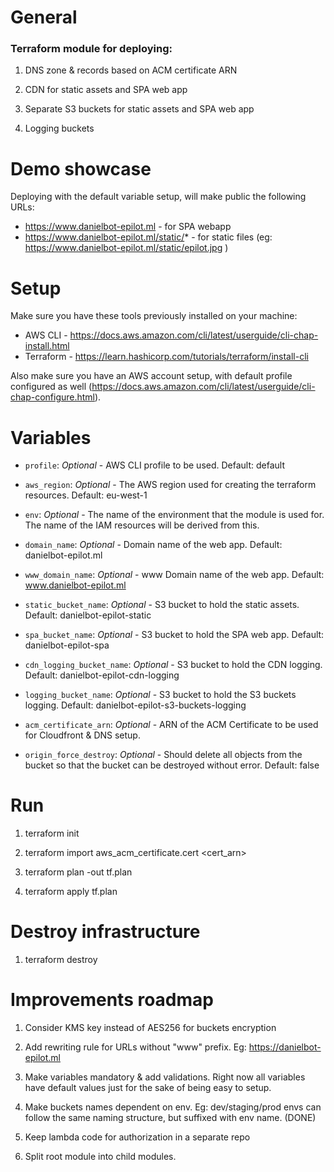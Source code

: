 # General

<h3> Terraform module for deploying: </h3>

1. DNS zone & records based on ACM certificate ARN

2. CDN for static assets and SPA web app

3. Separate S3 buckets for static assets and SPA web app

4. Logging buckets


# Demo showcase

Deploying with the default variable setup, will make public the following URLs:

* https://www.danielbot-epilot.ml   - for SPA webapp
* https://www.danielbot-epilot.ml/static/*   - for static files (eg: https://www.danielbot-epilot.ml/static/epilot.jpg )

# Setup

Make sure you have these tools previously installed on your machine:
* AWS CLI - https://docs.aws.amazon.com/cli/latest/userguide/cli-chap-install.html
* Terraform - https://learn.hashicorp.com/tutorials/terraform/install-cli


Also make sure you have an AWS account setup, with default profile configured as well (https://docs.aws.amazon.com/cli/latest/userguide/cli-chap-configure.html). 


# Variables

* `profile`: *Optional* - AWS CLI profile to be used. Default: default

* `aws_region`: *Optional* - The AWS region used for creating the terraform resources. Default: eu-west-1

* `env`: *Optional* - The name of the environment that the module is used for. The name of the IAM resources will be derived from this.

* `domain_name`: *Optional* - Domain name of the web app. Default: danielbot-epilot.ml

* `www_domain_name`: *Optional* - www Domain name of the web app. Default: www.danielbot-epilot.ml

* `static_bucket_name`: *Optional* - S3 bucket to hold the static assets. Default: danielbot-epilot-static

* `spa_bucket_name`: *Optional* - S3 bucket to hold the SPA web app. Default: danielbot-epilot-spa

* `cdn_logging_bucket_name`: *Optional* - S3 bucket to hold the CDN logging. Default: danielbot-epilot-cdn-logging

* `logging_bucket_name`: *Optional* - S3 bucket to hold the S3 buckets logging. Default: danielbot-epilot-s3-buckets-logging

* `acm_certificate_arn`: *Optional* - ARN of the ACM Certificate to be used for Cloudfront & DNS setup.

* `origin_force_destroy`: *Optional* - Should delete all objects from the bucket so that the bucket can be destroyed without error. Default: false


# Run

1. terraform init

2. terraform import aws_acm_certificate.cert <cert_arn>

2. terraform plan -out tf.plan

3. terraform apply tf.plan

# Destroy infrastructure

1. terraform destroy

# Improvements roadmap

1. Consider KMS key instead of AES256 for buckets encryption

2. Add rewriting rule for URLs without "www" prefix. Eg: https://danielbot-epilot.ml

3. Make variables mandatory & add validations. Right now all variables have default values just for the sake of being easy to setup.

4. Make buckets names dependent on env. Eg: dev/staging/prod envs can follow the same naming structure, but suffixed with env name. (DONE)

5. Keep lambda code for authorization in a separate repo

6. Split root module into child modules.